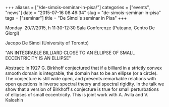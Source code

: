 +++
aliases = ["/de-simois-seminar-in-pisa/"]
categories = ["events", "news"]
date = "2015-07-16 08:46:34"
slug = "de-simois-seminar-in-pisa"
tags = ["seminar"]
title = "De Simoi's seminar in Pisa"
+++

Monday  20/7/2015, h 11:30-12:30 Sala Conferenze (Puteano, Centro De
Giorgi)

Jacopo De Simoi (University of Toronto)

"AN INTEGRABLE BILLIARD CLOSE TO AN ELLIPSE OF SMALL ECCENTRICITY IS AN
ELLIPSE"

Abstract: In 1927 G. Birkhoff conjectured that if a billiard in a
strictly convex smooth domain is integrable, the domain has to be an
ellipse (or a circle). The conjecture is still wide open, and presents
remarkable relations with open questions in inverse spectral theory and
spectral rigidity. In the talk we show that a version of Birkhoff's
conjecture is true for small perturbations of ellipses of small
eccentricity. This is joint work with A. Avila and V. Kaloshin
